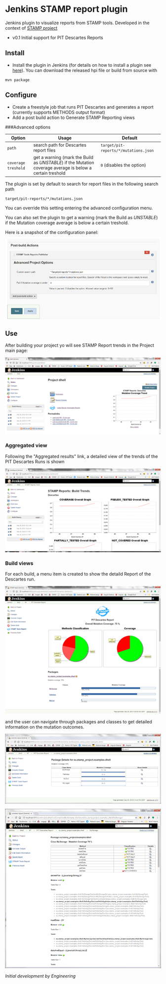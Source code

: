 # Jenkins STAMP report plugin
Jenkins plugin to visualize reports from STAMP tools.
Developed in the context of [STAMP project](https://stamp.ow2.org/)

* v0.1
Initial support for PIT Descartes Reports


## Install
* Install the plugin in Jenkins (for details on how to install a plugin see [here](https://jenkins.io/doc/book/managing/plugins/)).
You can download the released hpi file or build from source with 

```
mvn package
```

## Configure

* Create a freestyle job that runs PIT Descartes and generates a report (currently supports METHODS output format)
* Add a post build action to Generate STAMP Reporting views

###Advanced options

| Option  | Usage   | Default                                            |
| -------- | ------  | --------------------------------------------------- |
| `path`                   | search path for Descartes report files                                    | `target/pit-reports/*/mutations.json`    |
| `coverage treshold`  | get a warning (mark the Build as _UNSTABLE_) if the Mutation coverage average is below a certain treshold |`0`  (disables the option) |



The plugin is set by default to search for report files in the following search path
```
target/pit-reports/*/mutations.json
```
You can override this setting entering the advanced configuration menu.

You can also set the plugin to get a warning (mark the Build as _UNSTABLE_) if the Mutation coverage average is below a certain treshold.

Here is a snapshot of the configuration panel:

![Config panel](docs/img/config.PNG?raw=true "Config panel")
 



## Use 
After building your project yo will see STAMP Report trends in the Project main page:

![Overall View](docs/img/overall.PNG?raw=true "Overall View")

### Aggregated view

Following the "Aggregated results" link, a detailed view of the trends of the PIT Descartes Runs is shown 

![Project dashboard](docs/img/project.PNG?raw=true "Project dashboard")

### Build views

For each build, a menu item is created to show the detaild Report of the Descartes run.

![Build dashboard](docs/img/build.PNG?raw=true "Build dashboard")
 
 
 and the user can navigate through packages and classes to get detailed information on the mutation outcomes.
 
![Package view](docs/img/package.PNG?raw=true "Package view")

![Class view](docs/img/class.PNG?raw=true "Class view")

_Initial development by Engineering_